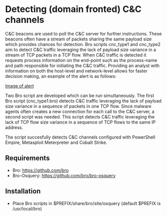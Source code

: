 # Detecting (domain fronted) C&C channels

C&C beacons are used to poll the C&C server for further instructions. These beacons often have a stream of packets sharing the same payload size which provides chances for detection. Bro scripts cnc_type1 and cnc_type2 aim to detect C&C traffic leveraging the lack of payload size variance in a stream of TCP packets in a TCP flow. When C&C traffic is detected it requests process information on the end-point such as the process-name and path responsible for initiating the C&C traffic. Providing an analyst with information on both the host-level and network-level allows for faster decision making, an example of the alert is as follows:

[Image of alert](https://raw.githubusercontent.com/sjosz/CnC-detection/master/Images/alert.png)

Two Bro script are developed which can be run simultaneously. The first Bro script (cnc_type1.bro) detects C&C traffic leveraging the lack of payload size variance in a sequence of packets in one TCP flow. Since malware agents often creates a new connection for each call to the C&C server, a second script was needed. This script detects C&C traffic leveraging the lack of TCP flow size variance in a sequence of TCP flows to the same IP address.

The script succesfully detects C&C channels configured with PowerShell Empire, Metasploit Meterpreter and Cobalt Strike.

## Requirements
- Bro: https://github.com/bro
- Bro-Osquery: https://github.com/bro/bro-osquery

## Installation
- Place Bro scripts in $PREFIX/share/bro/site/osquery (default $PREFIX is /usr/local/bro)

